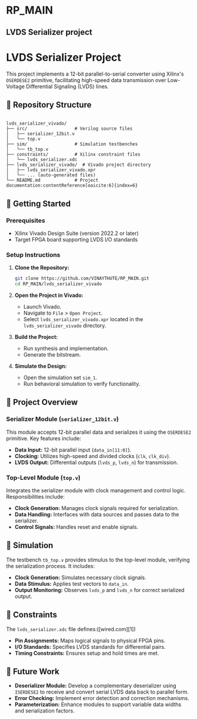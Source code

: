 # RP_MAIN
LVDS Serializer project
---

# LVDS Serializer Project

This project implements a 12-bit parallel-to-serial converter using Xilinx's `OSERDESE2` primitive, facilitating high-speed data transmission over Low-Voltage Differential Signaling (LVDS) lines.

## 📁 Repository Structure

```

lvds_serializer_vivado/
├── src/                  # Verilog source files
│   ├── serializer_12bit.v
│   └── top.v
├── sim/                  # Simulation testbenches
│   └── tb_top.v
├── constraints/          # Xilinx constraint files
│   └── lvds_serializer.xdc
├── lvds_serializer_vivado/  # Vivado project directory
│   ├── lvds_serializer_vivado.xpr
│   └── ... (auto-generated files)
└── README.md             # Project documentation:contentReference[oaicite:6]{index=6}
```

## 🔧 Getting Started

### Prerequisites

* Xilinx Vivado Design Suite (version 2022.2 or later)
* Target FPGA board supporting LVDS I/O standards

### Setup Instructions

1. **Clone the Repository:**

   ```bash
   git clone https://github.com/VINAYTHUTE/RP_MAIN.git
   cd RP_MAIN/lvds_serializer_vivado
   ```



2. **Open the Project in Vivado:**

   * Launch Vivado.
   * Navigate to `File` > `Open Project`.
   * Select `lvds_serializer_vivado.xpr` located in the `lvds_serializer_vivado` directory.

3. **Build the Project:**

   * Run synthesis and implementation.
   * Generate the bitstream.

4. **Simulate the Design:**

   * Open the simulation set `sim_1`.
   * Run behavioral simulation to verify functionality.

## 🧠 Project Overview

### Serializer Module (`serializer_12bit.v`)

This module accepts 12-bit parallel data and serializes it using the `OSERDESE2` primitive. Key features include:

* **Data Input:** 12-bit parallel input (`data_in[11:0]`).
* **Clocking:** Utilizes high-speed and divided clocks (`clk`, `clk_div`).
* **LVDS Output:** Differential outputs (`lvds_p`, `lvds_n`) for transmission.

### Top-Level Module (`top.v`)

Integrates the serializer module with clock management and control logic. Responsibilities include:

* **Clock Generation:** Manages clock signals required for serialization.
* **Data Handling:** Interfaces with data sources and passes data to the serializer.
* **Control Signals:** Handles reset and enable signals.

## 🧪 Simulation

The testbench `tb_top.v` provides stimulus to the top-level module, verifying the serialization process. It includes:

* **Clock Generation:** Simulates necessary clock signals.
* **Data Stimulus:** Applies test vectors to `data_in`.
* **Output Monitoring:** Observes `lvds_p` and `lvds_n` for correct serialized output.

## 📌 Constraints

The `lvds_serializer.xdc` file defines:([wired.com][1])

* **Pin Assignments:** Maps logical signals to physical FPGA pins.
* **I/O Standards:** Specifies LVDS standards for differential pairs.
* **Timing Constraints:** Ensures setup and hold times are met.

## 🚀 Future Work

* **Deserializer Module:** Develop a complementary deserializer using `ISERDESE2` to receive and convert serial LVDS data back to parallel form.
* **Error Checking:** Implement error detection and correction mechanisms.
* **Parameterization:** Enhance modules to support variable data widths and serialization factors.
